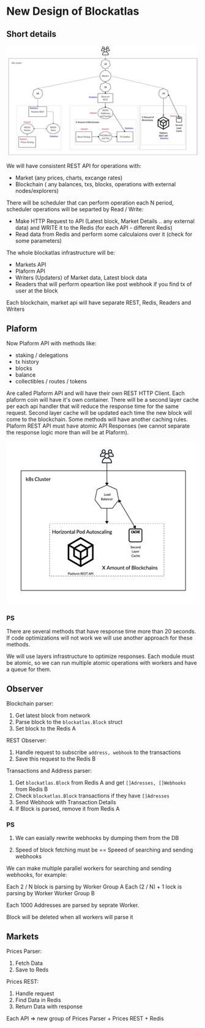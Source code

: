 # New Design of Blockatlas

## Short details
![Image Platform](https://raw.githubusercontent.com/EnoRage/blockatlas-report-jan-2020/master/blockatlas.jpeg)


We will have consistent REST API for operations with:
- Market (any prices, charts, excange rates)
- Blockchain ( any balances, txs, blocks, operations with external nodes/explorers)

There will be scheduler that can perform operation each N period, scheduler operations will be separted by Read / Write:
- Make HTTP Request to API (Latest block, Market Details .. any external data) and WRITE it to the Redis (for each API - different Redis)
- Read data from Redis and perform some calculaions over it (check for some parameters)

The whole blockatlas infrastructure will be:
- Markets API
- Plaform API
- Writers (Updaters) of Market data, Latest block data
- Readers that will perform opeartion like post webhook if you find tx of user at the block

Each blockchain, market api will have separate REST, Redis, Readers and Writers

## Plaform 

Now Plaform API with methods like:
- staking / delegations
- tx history
- blocks
- balance
- collectibles / routes / tokens

Are called Plaform API and will have their own REST HTTP Client. Each plaform coin will have it's own container. 
There will be a second layer cache per each api handler that will reduce the response time for the same request. Second layer cache will be updated each time the new block will come to the blockchain. Some methods will have another caching rules.
Plaform REST API must have atomic API Responses (we cannot separate the response logic more than will be at Plaform). 

![Image Platform](https://github.com/EnoRage/blockatlas-report-jan-2020/raw/master/platform.png)

### PS
There are several methods that have response time more than 20 seconds. If code optimizations will not work we will use another approach for these methods.

We will use layers infrastructure to optimize responses. Each module must be atomic, so we can run multiple atomic operations with workers and have a queue for them.

## Observer

Blockchain parser:
1. Get latest block from network
2. Parse block to the `blockatlas.Block` struct
3. Set block to the Redis A

REST Observer: 
1. Handle request to subscribe `address, webhook` to the transactions
2. Save this request to the Redis B

Transactions and Address parser:
1. Get `blockatlas.Block` from Redis A and get `[]Adresses, []Webhooks` from Redis B
2. Check `blockatlas.Block` transactions if they have `[]Adresses`
4. Send Webhook with Transaction Details
5. If Block is parsed, remove it from Redis A

### PS

1. We can easially rewrite webhooks by dumping them from the DB

2. Speed of block fetching must be == Speeed of searching and sending webhooks

We can make multiple parallel workers for searching and sending webhooks, for example:

Each 2 / N block is parsing by Worker Group A
Each (2 / N) + 1 lock is parsing by Worker Worker Group B

Each 1000 Addresses are parsed by seprate Worker.

Block will be deleted when all workers will parse it

## Markets

Prices Parser:
1. Fetch Data
2. Save to Reds

Prices REST:
1. Handle request
2. Find Data in Redis
3. Return Data with response

Each API => new group of Prices Parser + Prices REST + Redis
